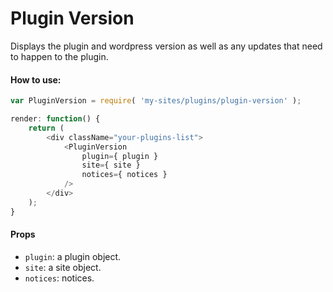 Plugin Version
==============

Displays the plugin and wordpress version as well as any updates that need to happen to the plugin.

#### How to use:

```js
var PluginVersion = require( 'my-sites/plugins/plugin-version' );

render: function() {
	return (
		<div className="your-plugins-list">
			<PluginVersion 
				plugin={ plugin }
				site={ site }
				notices={ notices }
			/>
		</div>
	);
}
```

#### Props

* `plugin`: a plugin object.
* `site`: a site object.
* `notices`: notices.

